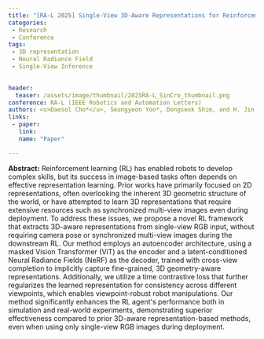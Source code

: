 ```yaml
---
title: "[RA-L 2025] Single-View 3D-Aware Representations for Reinforcement Learning by Cross-View Neural Radiance Fields"
categories:
 - Research
 - Conference
tags:
 - 3D representation
 - Neural Radiance Field
 - Single-View Inference
 

header:
  teaser: /assets/image/thumbnail/2025RA-L_SinCro_thumbnail.png
conference: RA-L (IEEE Robotics and Automation Letters)
authors: <u>Daesol Cho*</u>, Seungyeon Yoo*, Dongseok Shim, and H. Jin Kim
links:
 - paper: 
   link: 
   name: "Paper"

---
```



**Abstract:** Reinforcement learning (RL) has enabled robots to develop complex skills, but its success in image-based tasks often depends on effective representation learning. Prior works have primarily focused on 2D representations, often overlooking the inherent 3D geometric structure of the world, or have attempted to learn 3D representations that require extensive resources such as synchronized multi-view images even during deployment. To address these issues, we propose a novel RL framework that extracts 3D-aware representations from single-view RGB input, without requiring camera pose or synchronized multi-view images during the downstream RL. Our method employs an autoencoder architecture, using a masked Vision Transformer (ViT) as the encoder and a latent-conditioned Neural Radiance Fields (NeRF) as the decoder, trained with cross-view completion to implicitly capture fine-grained, 3D geometry-aware representations. Additionally, we utilize a time contrastive loss that further regularizes the learned representation for consistency across different viewpoints, which enables viewpoint-robust robot manipulations. Our method significantly enhances the RL agent's performance both in simulation and real-world experiments, demonstrating superior effectiveness compared to prior 3D-aware representation-based methods, even when using only single-view RGB images during deployment.